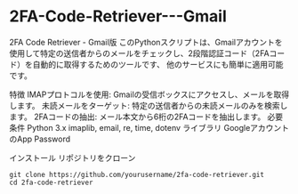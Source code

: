 # 2FA-Code-Retriever---Gmail

2FA Code Retriever - Gmail版
このPythonスクリプトは、Gmailアカウントを使用して特定の送信者からのメールをチェックし、2段階認証コード（2FAコード）を自動的に取得するためのツールです、
他のサービスにも簡単に適用可能です。

特徴
IMAPプロトコルを使用: Gmailの受信ボックスにアクセスし、メールを取得します。
未読メールをターゲット: 特定の送信者からの未読メールのみを検索します。
2FAコードの抽出: メール本文から6桁の2FAコードを抽出します。
必要条件
Python 3.x
imaplib, email, re, time, dotenv ライブラリ
GoogleアカウントのApp Password

インストール
リポジトリをクローン
```
git clone https://github.com/yourusername/2fa-code-retriever.git
cd 2fa-code-retriever
```
